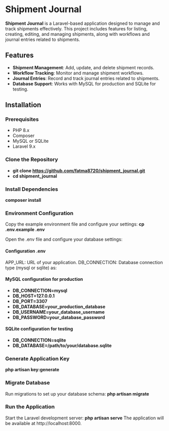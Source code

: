 # Shipment Journal

**Shipment Journal** is a Laravel-based application designed to manage and track shipments effectively. This project includes features for listing, creating, editing, and managing shipments, along with workflows and journal entries related to shipments.

## Features

- **Shipment Management**: Add, update, and delete shipment records.
- **Workflow Tracking**: Monitor and manage shipment workflows.
- **Journal Entries**: Record and track journal entries related to shipments.
- **Database Support**: Works with MySQL for production and SQLite for testing.

## Installation

### Prerequisites

- PHP 8.x
- Composer
- MySQL or SQLite
- Laravel 9.x

### Clone the Repository
- **git clone https://github.com/fatma8720/shipment_journal.git**
- **cd shipment_journal**

### Install Dependencies
**composer install**

### Environment Configuration

Copy the example environment file and configure your settings:
**cp .env.example .env**

Open the .env file and configure your database settings:

#### Configuration .env
APP_URL: URL of your application.
DB_CONNECTION: Database connection type (mysql or sqlite) as:
#### MySQL configuration for production

- **DB_CONNECTION=mysql**
- **DB_HOST=127.0.0.1**
- **DB_PORT=3307**
- **DB_DATABASE=your_production_database**
- **DB_USERNAME=your_database_username**
- **DB_PASSWORD=your_database_password**
#### SQLite configuration for testing 
- **DB_CONNECTION=sqlite**
- **DB_DATABASE=/path/to/your/database.sqlite**
 

### Generate Application Key
**php artisan key:generate**

### Migrate Database
Run migrations to set up your database schema:
**php artisan migrate**


### Run the Application
Start the Laravel development server:
**php artisan serve**
The application will be available at http://localhost:8000.








